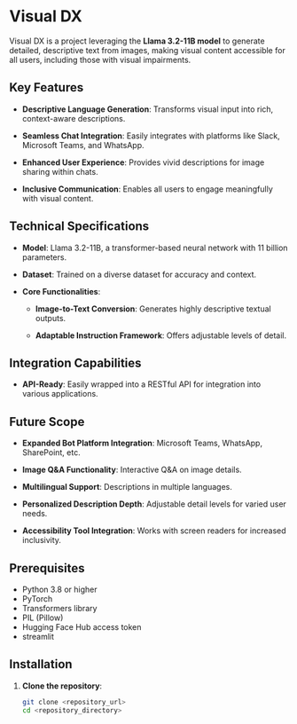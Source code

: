 # Visual DX

 

Visual DX is a project leveraging the **Llama 3.2-11B model** to generate detailed, descriptive text from images, making visual content accessible for all users, including those with visual impairments.

 

## Key Features

- **Descriptive Language Generation**: Transforms visual input into rich, context-aware descriptions.

- **Seamless Chat Integration**: Easily integrates with platforms like Slack, Microsoft Teams, and WhatsApp.

- **Enhanced User Experience**: Provides vivid descriptions for image sharing within chats.

- **Inclusive Communication**: Enables all users to engage meaningfully with visual content.

 

## Technical Specifications

- **Model**: Llama 3.2-11B, a transformer-based neural network with 11 billion parameters.

- **Dataset**: Trained on a diverse dataset for accuracy and context.

- **Core Functionalities**:

  - **Image-to-Text Conversion**: Generates highly descriptive textual outputs.

  - **Adaptable Instruction Framework**: Offers adjustable levels of detail.

 

## Integration Capabilities

- **API-Ready**: Easily wrapped into a RESTful API for integration into various applications.

 

## Future Scope

- **Expanded Bot Platform Integration**: Microsoft Teams, WhatsApp, SharePoint, etc.

- **Image Q&A Functionality**: Interactive Q&A on image details.

- **Multilingual Support**: Descriptions in multiple languages.

- **Personalized Description Depth**: Adjustable detail levels for varied user needs.

- **Accessibility Tool Integration**: Works with screen readers for increased inclusivity.

## Prerequisites
- Python 3.8 or higher
- PyTorch
- Transformers library
- PIL (Pillow)
- Hugging Face Hub access token
- streamlit

## Installation

1. **Clone the repository**:
   ```bash
   git clone <repository_url>
   cd <repository_directory>
